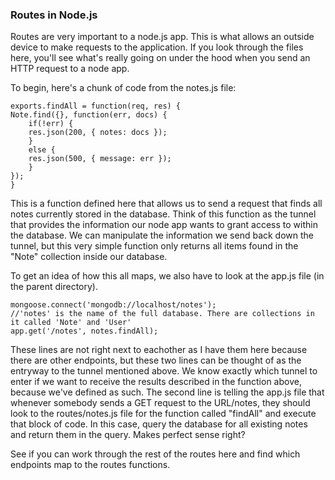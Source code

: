 ### Routes in Node.js

Routes are very important to a node.js app. This is what allows an outside device to make requests to the application. If you look through the files here, you'll see what's really going on under the hood when you send an HTTP request to a node app. 

To begin, here's a chunk of code from the notes.js file:

	exports.findAll = function(req, res) {
  	Note.find({}, function(err, docs) {
    	if(!err) {
      	res.json(200, { notes: docs });
    	}
    	else {
      	res.json(500, { message: err });
    	}
  	});
	}

This is a function defined here that allows us to send a request that finds all notes currently stored in the database. Think of this function as the tunnel that provides the information our node app wants to grant access to within the database. We can manipulate the information we send back down the tunnel, but this very simple function only returns all items found in the "Note" collection inside our database.

To get an idea of how this all maps, we also have to look at the app.js file (in the parent directory). 
	
	mongoose.connect('mongodb://localhost/notes'); 
	//'notes' is the name of the full database. There are collections in it called 'Note' and 'User'
	app.get('/notes', notes.findAll);

These lines are not right next to eachother as I have them here because there are other endpoints, but these two lines can be thought of as the entryway to the tunnel mentioned above. We know exactly which tunnel to enter if we want to receive the results described in the function above, because we've defined as such. The second line is telling the app.js file that whenever somebody sends a GET request to the URL/notes, they should look to the routes/notes.js file for the function called "findAll" and execute that block of code. In this case, query the database for all existing notes and return them in the query. Makes perfect sense right?

See if you can work through the rest of the routes here and find which endpoints map to the routes functions.